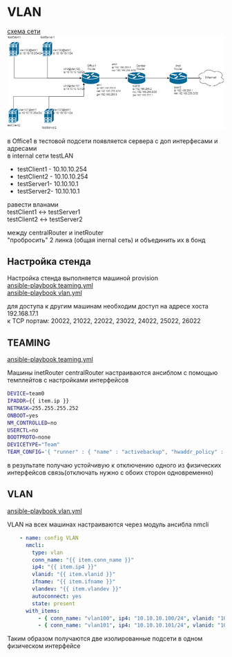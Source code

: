 # VLAN

[схема сети](https://www.draw.io/?lightbox=1&highlight=0000ff&edit=_blank&layers=1&nav=1#R7Vzbkto4EP0aHoey5Bt%2BDJOZJFXZDRVqd5N92RK2ACXGYmxx269fyZaxZRnmEsCGdSqVoJYsS336tKRWQ8%2B8X2w%2FxGg5%2F40GOOxBI9j2zPc9CKFt8n%2BFYJcJHA9mgllMgkwECsGY%2FIul0JDSFQlwojRklIaMLFWhT6MI%2B0yRoTimG7XZlIbqW5dohjXB2EehLv2LBGwupcDxioqPmMzm8tUD6GYVE%2BT%2FnMV0Fcn39aA5Tf9k1QuU9yUnmsxRQDclkfnQM%2B9jSln2abG9x6FQba627LnHA7X7ccc4Yi96wHeR406mg2lgQtOY3gE762KNwpVUxqeI4TjCTI6Y7XIt8a44ILww5NNYCqEf0hXvebiZE4bHS%2BQL4YabCJfN2SLkJcA%2FpgrCYghG9nCmA1Hw6YL4eQWL6c89AOLBKY3YI1qQUNjVnzgOUISkWBoR4Coc6lqQilnjmOFtSSS18gHTBWbxjjfJTdjwJETShE3XysqbkkHkMM7LtiBlSNrgbN93gQP%2FIKGohyWMZ18H8O9Pq4BtRuPNj9Xm9%2BHd3mZKCATcbGWRxmxOZzRC4UMhrai6aPOZ0qVU6g%2FM2E6qD60YVbHCW8K%2BlT5%2FF131bVl6v5U9p4VdqTDCMeHzxnEui7gOvpULpZ5EsegqLe3KpWpnBwFO6Cr2cxJXbduSJGUonmF2RNOyM6Hdo7YS4xAxsladxq%2FgfnDIJTpqRpCTb7GdCWfc90ni0z4Hnusrkf%2BrmAYome9tYkrC8J6GNE57Mw3TGXjunn2lGunIqrwUhBO8Itx9fkYTHI5oQhihEa%2BbUMbootTgXUhmooIJ63upH7gc64FdZX1eLrHeHeikzxe8k4Jv61iXCR%2FRCKu4hkL9w%2F0SlGMnGybc7tkjEe%2BXzAreibWyaMElpXod5hcCUVC9DypkN8EF6T7Q6X5wvTsd1%2BWjI0r4YEvriWH0DcP0TOjZhjWAiplZwO57tusNbGhZjs2bqP1nU5BdVixqP8Y3ephB52Eu6WE8tzkPU7%2BtOO5lum1Fxc8c2zEcdTU50y6%2FrTg25I73l%2BG9O%2FAa4%2F1qCEYjj34Zf%2F3xhL5%2FnBL6bXIHBk3yvuD691LN1fG%2B5kRxcA%2FfEt6%2F%2BUSR4HgteM%2F3kVGA4uCfOU2Yiu5S7FBw%2FLDmikxa5hKQLPk4ytwWd18hifhL8xjSUVN4BdWh6yhUh45OdcvUqe7Acy3xpob5l%2BmU%2BJhPxPiaufGqDfDJVsBVMZJHhjKgUqQpuorHggRB6k3qwkSqhzkFHA6wVM9bB0dNIAeeLZCjx9juhV9C%2FEknFFqfcDycmfh08%2BjsQ6etQUc%2FEDGcsPuQ8FmCG0YCuuoOhbvnZpEw9S3qpzQOffs%2By6vuFi%2FIiuH4j90kDvBq%2BPTHxho9PCEL3ukrSO6rArJWUHCeVuL2It1E3yXpPvAdbwDAcltU5u4t70Q0fnsvmM3NvCc%2Bu6wz9QVcnA5UlbZg7GQpqjzYB86gD22b72CvdCYZNctT4evuo3Air5rPyTkd4ilrntEurMR9bJ3RANRQ2joXpb3zUJphtDBab6wa7cDt0M7oaHdwIbUsp2%2FXEA%2FWEG%2Ff8uTUy3necS81WPg%2F515pPnWjU2XJEkVvH%2FFsc8TvZV2rryuOop1DSc%2BrwHiJQ6nLDMkDgad3J%2FqxtKWh3IMIPBtpzYMmzyZvwJPf6P4aNk7LT05Xu%2FHRlhHnWmdyopNTk8tI%2BdTaLSPPLyOOrQalDy0jznkOhLU3gs0mGF7fjWC9EvVlqkU3gseG3N0Inu1G0KoEfy55I1gPuQ5xY1Q3foHq%2FSLhMGO7d1m2m9fH9rpIfsf2U7IduqbCdjvP%2FGqM7XbH9lOw3bo%2Btlsd28%2B%2BtqsJDI2zXc8uKfIXdPRv5868mnblgMvdmdcCoWfaCSDGKbFuGQjLVHe7DmwYiPqMngyIW87osaC6EblkRk8tEPqV8zpEETCMnmWUQ5FFtCgL8vGVP%2F0LRdTkEVovwOwU%2BjNBJSMq%2F9pOSX%2Fema7s63O29XvD1ykQXFJ9lmO2TH362SdTH2ir%2Fakrmm3p%2FL2sAvXt5OsU2Kj9Na%2B%2Butz71txCpFl01nOXDuXgfu57jof%2BW3vtUjFNMZHUOLv7CQjsyjV37c8f1KWr5V8rOn0Qo%2B0XqW8iz3PpF1dDHtCR5yB5LNOqTTqrW3usV9OHF4sfjMm%2BEl78KI%2F58B8%3D)
![Схема](VLAN.png)

в Office1 в тестовой подсети появляется сервера с доп интерфесами и адресами  
в internal сети testLAN  
- testClient1 - 10.10.10.254  
- testClient2 - 10.10.10.254  
- testServer1- 10.10.10.1  
- testServer2- 10.10.10.1  

равести вланами  
testClient1 <-> testServer1  
testClient2 <-> testServer2  

между centralRouter и inetRouter  
"пробросить" 2 линка (общая inernal сеть) и объединить их в бонд  

## Настройка стенда

Настройка стенда выполняется машиной provision  
[ansible-playbook teaming.yml](teaming.yml)  
[ansible-playbook vlan.yml](vlan.yml)

для доступа к другим машинам необходим доступ на адресе хоста 192.168.17.1  
к TCP портам: 20022, 21022, 22022, 23022, 24022, 25022, 26022

## TEAMING

[ansible-playbook teaming.yml](teaming.yml)

Машины inetRouter centralRouter настраиваются ансиблом с помощью темплейтов с настройками интерфейсов

```bash
DEVICE=team0
IPADDR={{ item.ip }}
NETMASK=255.255.255.252
ONBOOT=yes
NM_CONTROLLED=no
USERCTL=no
BOOTPROTO=none
DEVICETYPE="Team"
TEAM_CONFIG='{ "runner" : { "name" : "activebackup", "hwaddr_policy" : "by_active" }, "link_watch": { "name" : "ethtool" } }'
```

в результате получаю устойчивую к отключению одного из физических интерфейсов связь(отключать нужно с обоих сторон одновременно)

## VLAN

[ansible-playbook vlan.yml](vlan.yml)

VLAN на всех машинах настраиваются через модуль ансибла nmcli

```yaml
    - name: config VLAN
      nmcli: 
        type: vlan
        conn_name: "{{ item.conn_name }}"
        ip4: "{{ item.ip4 }}"
        vlanid: "{{ item.vlanid }}"
        ifname: "{{ item.ifname }}"
        vlandev: "{{ item.vlandev }}"
        autoconnect: yes
        state: present
      with_items:
          - { conn_name: "vlan100", ip4: "10.10.10.100/24", vlanid: "100", ifname: "vlan100", vlandev: "eth2" }
          - { conn_name: "vlan101", ip4: "10.10.10.101/24", vlanid: "101", ifname: "vlan101", vlandev: "eth2" }

```

Таким образом получаются две изолированные подсети в одном физическом интерфейсе


